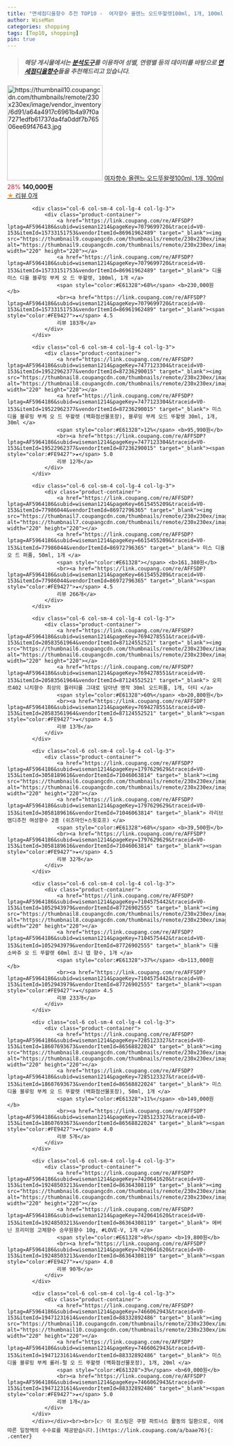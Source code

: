```yaml
---
title: "면세점디올향수 추천 TOP10 -  여자향수 올렌느 오드뚜왈렛100ml, 1개, 100ml "
author: WiseMan
categories: shopping
tags: [Top10, shopping]
pin: true
---
```


> ##### 해당 게시물에서는 [**분석도구**](https://itemscout.io/)를 이용하여 **성별**, **연령별** 등의 데이터를 바탕으로 [**면세점디올향수**](https://link.coupang.com/a/baae76)들을 추천해드리고 있습니다.
<div class="container"><div class="row">
            <div class="col-6 col-sm-4 col-lg-4 col-lg-3">
                <div class="product-container">
                    <a href="https://link.coupang.com/re/AFFSDP?lptag=AF5964186&subid=wiseman1214&pageKey=7787469448&traceid=V0-153&itemId=21060975545&vendorItemId=88123304284" target="_blank"><img src="https://thumbnail10.coupangcdn.com/thumbnails/remote/230x230ex/image/vendor_inventory/6d91/a64a4917c6961b4a97f0a7271edfb61737da4fa0ddf7b76506ee69f47643.jpg" alt="https://thumbnail10.coupangcdn.com/thumbnails/remote/230x230ex/image/vendor_inventory/6d91/a64a4917c6961b4a97f0a7271edfb61737da4fa0ddf7b76506ee69f47643.jpg" width="220" height="220"></a>
                    <a href="https://link.coupang.com/re/AFFSDP?lptag=AF5964186&subid=wiseman1214&pageKey=7787469448&traceid=V0-153&itemId=21060975545&vendorItemId=88123304284" target="_blank"> 여자향수 올렌느 오드뚜왈렛100ml, 1개, 100ml </a>
                    <span style="color:#E61328">28%</span> <b>140,000원</b>
                    <br><a href="https://link.coupang.com/re/AFFSDP?lptag=AF5964186&subid=wiseman1214&pageKey=7787469448&traceid=V0-153&itemId=21060975545&vendorItemId=88123304284" target="_blank"><span style="color:#FE9427">★</span> 
                    리뷰 0개</a>
                </div>
            </div>
            
            <div class="col-6 col-sm-4 col-lg-4 col-lg-3">
                <div class="product-container">
                    <a href="https://link.coupang.com/re/AFFSDP?lptag=AF5964186&subid=wiseman1214&pageKey=7079699720&traceid=V0-153&itemId=15733151753&vendorItemId=86961962489" target="_blank"><img src="https://thumbnail9.coupangcdn.com/thumbnails/remote/230x230ex/image/vendor_inventory/c8af/04c17d7a971d7d428244839e4065de507ed30e893274504ba33823e388ea.jpg" alt="https://thumbnail9.coupangcdn.com/thumbnails/remote/230x230ex/image/vendor_inventory/c8af/04c17d7a971d7d428244839e4065de507ed30e893274504ba33823e388ea.jpg" width="220" height="220"></a>
                    <a href="https://link.coupang.com/re/AFFSDP?lptag=AF5964186&subid=wiseman1214&pageKey=7079699720&traceid=V0-153&itemId=15733151753&vendorItemId=86961962489" target="_blank"> 디올 미스 디올 블루밍 부케 오 드 뚜왈렛, 100ml, 1개 </a>
                    <span style="color:#E61328">68%</span> <b>230,000원</b>
                    <br><a href="https://link.coupang.com/re/AFFSDP?lptag=AF5964186&subid=wiseman1214&pageKey=7079699720&traceid=V0-153&itemId=15733151753&vendorItemId=86961962489" target="_blank"><span style="color:#FE9427">★</span> 4.5
                    리뷰 183개</a>
                </div>
            </div>
            
            <div class="col-6 col-sm-4 col-lg-4 col-lg-3">
                <div class="product-container">
                    <a href="https://link.coupang.com/re/AFFSDP?lptag=AF5964186&subid=wiseman1214&pageKey=7477123304&traceid=V0-153&itemId=19522962377&vendorItemId=87236290015" target="_blank"><img src="https://thumbnail8.coupangcdn.com/thumbnails/remote/230x230ex/image/vendor_inventory/0e13/a473f79b7a78e09cb4ca80557358544a974adc0db3ce93c38d14a0beceae.jpg" alt="https://thumbnail8.coupangcdn.com/thumbnails/remote/230x230ex/image/vendor_inventory/0e13/a473f79b7a78e09cb4ca80557358544a974adc0db3ce93c38d14a0beceae.jpg" width="220" height="220"></a>
                    <a href="https://link.coupang.com/re/AFFSDP?lptag=AF5964186&subid=wiseman1214&pageKey=7477123304&traceid=V0-153&itemId=19522962377&vendorItemId=87236290015" target="_blank"> 미스디올 블루밍 부케 오 드 뚜왈렛 (백화점선물포장), 블루밍 부케 오드 뚜왈렛 30ml, 1개, 30ml </a>
                    <span style="color:#E61328">12%</span> <b>95,990원</b>
                    <br><a href="https://link.coupang.com/re/AFFSDP?lptag=AF5964186&subid=wiseman1214&pageKey=7477123304&traceid=V0-153&itemId=19522962377&vendorItemId=87236290015" target="_blank"><span style="color:#FE9427">★</span> 5.0
                    리뷰 12개</a>
                </div>
            </div>
            
            <div class="col-6 col-sm-4 col-lg-4 col-lg-3">
                <div class="product-container">
                    <a href="https://link.coupang.com/re/AFFSDP?lptag=AF5964186&subid=wiseman1214&pageKey=6615455209&traceid=V0-153&itemId=77986044&vendorItemId=86972796365" target="_blank"><img src="https://thumbnail7.coupangcdn.com/thumbnails/remote/230x230ex/image/vendor_inventory/b1af/bfcd3d00f0f704be42d5d9e0f3531e6a78f3313f6648dbf6e6c3c8cdb336.png" alt="https://thumbnail7.coupangcdn.com/thumbnails/remote/230x230ex/image/vendor_inventory/b1af/bfcd3d00f0f704be42d5d9e0f3531e6a78f3313f6648dbf6e6c3c8cdb336.png" width="220" height="220"></a>
                    <a href="https://link.coupang.com/re/AFFSDP?lptag=AF5964186&subid=wiseman1214&pageKey=6615455209&traceid=V0-153&itemId=77986044&vendorItemId=86972796365" target="_blank"> 미스 디올 오 드 퍼퓸, 50ml, 1개 </a>
                    <span style="color:#E61328"></span> <b>161,380원</b>
                    <br><a href="https://link.coupang.com/re/AFFSDP?lptag=AF5964186&subid=wiseman1214&pageKey=6615455209&traceid=V0-153&itemId=77986044&vendorItemId=86972796365" target="_blank"><span style="color:#FE9427">★</span> 4.5
                    리뷰 266개</a>
                </div>
            </div>
            
            <div class="col-6 col-sm-4 col-lg-4 col-lg-3">
                <div class="product-container">
                    <a href="https://link.coupang.com/re/AFFSDP?lptag=AF5964186&subid=wiseman1214&pageKey=7694278551&traceid=V0-153&itemId=20583561964&vendorItemId=87124552521" target="_blank"><img src="https://thumbnail6.coupangcdn.com/thumbnails/remote/230x230ex/image/vendor_inventory/0f89/a1eccb9902b5ecf8b856692a5824c2fde2dc1765ab3435e9ec769f19ce1b.jpg" alt="https://thumbnail6.coupangcdn.com/thumbnails/remote/230x230ex/image/vendor_inventory/0f89/a1eccb9902b5ecf8b856692a5824c2fde2dc1765ab3435e9ec769f19ce1b.jpg" width="220" height="220"></a>
                    <a href="https://link.coupang.com/re/AFFSDP?lptag=AF5964186&subid=wiseman1214&pageKey=7694278551&traceid=V0-153&itemId=20583561964&vendorItemId=87124552521" target="_blank"> 오피르402 니치향수 최상의 퀄러티를 그대로 담아낸 명작 30ml 오드퍼퓸, 1개, 더티 </a>
                    <span style="color:#E61328">60%</span> <b>20,800원</b>
                    <br><a href="https://link.coupang.com/re/AFFSDP?lptag=AF5964186&subid=wiseman1214&pageKey=7694278551&traceid=V0-153&itemId=20583561964&vendorItemId=87124552521" target="_blank"><span style="color:#FE9427">★</span> 4.5
                    리뷰 13개</a>
                </div>
            </div>
            
            <div class="col-6 col-sm-4 col-lg-4 col-lg-3">
                <div class="product-container">
                    <a href="https://link.coupang.com/re/AFFSDP?lptag=AF5964186&subid=wiseman1214&pageKey=1797629629&traceid=V0-153&itemId=3058189616&vendorItemId=71046063814" target="_blank"><img src="https://thumbnail6.coupangcdn.com/thumbnails/remote/230x230ex/image/vendor_inventory/b38f/62598594c5e6d2b2d8c737d3db771a9311999a0804df4adb53b509f1218a.jpg" alt="https://thumbnail6.coupangcdn.com/thumbnails/remote/230x230ex/image/vendor_inventory/b38f/62598594c5e6d2b2d8c737d3db771a9311999a0804df4adb53b509f1218a.jpg" width="220" height="220"></a>
                    <a href="https://link.coupang.com/re/AFFSDP?lptag=AF5964186&subid=wiseman1214&pageKey=1797629629&traceid=V0-153&itemId=3058189616&vendorItemId=71046063814" target="_blank"> 라리브 엠디추천 여성향수 2종 (쉬즈마인+스윗호프) </a>
                    <span style="color:#E61328">68%</span> <b>39,500원</b>
                    <br><a href="https://link.coupang.com/re/AFFSDP?lptag=AF5964186&subid=wiseman1214&pageKey=1797629629&traceid=V0-153&itemId=3058189616&vendorItemId=71046063814" target="_blank"><span style="color:#FE9427">★</span> 4.5
                    리뷰 32개</a>
                </div>
            </div>
            
            <div class="col-6 col-sm-4 col-lg-4 col-lg-3">
                <div class="product-container">
                    <a href="https://link.coupang.com/re/AFFSDP?lptag=AF5964186&subid=wiseman1214&pageKey=7104575442&traceid=V0-153&itemId=1052943979&vendorItemId=87726902555" target="_blank"><img src="https://thumbnail8.coupangcdn.com/thumbnails/remote/230x230ex/image/vendor_inventory/1754/e39fd1076798971efa41ea158f99e0196a4a9ec0d5530b9da97d353fb81b.jpg" alt="https://thumbnail8.coupangcdn.com/thumbnails/remote/230x230ex/image/vendor_inventory/1754/e39fd1076798971efa41ea158f99e0196a4a9ec0d5530b9da97d353fb81b.jpg" width="220" height="220"></a>
                    <a href="https://link.coupang.com/re/AFFSDP?lptag=AF5964186&subid=wiseman1214&pageKey=7104575442&traceid=V0-153&itemId=1052943979&vendorItemId=87726902555" target="_blank"> 디올 소바쥬 오 드 뚜왈렛 60ml 조니 뎁 향수, 1개 </a>
                    <span style="color:#E61328">37%</span> <b>113,000원</b>
                    <br><a href="https://link.coupang.com/re/AFFSDP?lptag=AF5964186&subid=wiseman1214&pageKey=7104575442&traceid=V0-153&itemId=1052943979&vendorItemId=87726902555" target="_blank"><span style="color:#FE9427">★</span> 4.5
                    리뷰 233개</a>
                </div>
            </div>
            
            <div class="col-6 col-sm-4 col-lg-4 col-lg-3">
                <div class="product-container">
                    <a href="https://link.coupang.com/re/AFFSDP?lptag=AF5964186&subid=wiseman1214&pageKey=7285123327&traceid=V0-153&itemId=18607693673&vendorItemId=86568822024" target="_blank"><img src="https://thumbnail8.coupangcdn.com/thumbnails/remote/230x230ex/image/vendor_inventory/0e13/a473f79b7a78e09cb4ca80557358544a974adc0db3ce93c38d14a0beceae.jpg" alt="https://thumbnail8.coupangcdn.com/thumbnails/remote/230x230ex/image/vendor_inventory/0e13/a473f79b7a78e09cb4ca80557358544a974adc0db3ce93c38d14a0beceae.jpg" width="220" height="220"></a>
                    <a href="https://link.coupang.com/re/AFFSDP?lptag=AF5964186&subid=wiseman1214&pageKey=7285123327&traceid=V0-153&itemId=18607693673&vendorItemId=86568822024" target="_blank"> 미스디올 블루밍 부케 오 드 뚜왈렛 (백화점선물포장), 50ml, 1개 </a>
                    <span style="color:#E61328">11%</span> <b>149,000원</b>
                    <br><a href="https://link.coupang.com/re/AFFSDP?lptag=AF5964186&subid=wiseman1214&pageKey=7285123327&traceid=V0-153&itemId=18607693673&vendorItemId=86568822024" target="_blank"><span style="color:#FE9427">★</span> 4.0
                    리뷰 5개</a>
                </div>
            </div>
            
            <div class="col-6 col-sm-4 col-lg-4 col-lg-3">
                <div class="product-container">
                    <a href="https://link.coupang.com/re/AFFSDP?lptag=AF5964186&subid=wiseman1214&pageKey=7420641620&traceid=V0-153&itemId=19248503213&vendorItemId=86364308119" target="_blank"><img src="https://thumbnail6.coupangcdn.com/thumbnails/remote/230x230ex/image/vendor_inventory/0061/0093d005d120261f5a26781823e85ba10b1a1fe09e60738ac6da3295a722.jpg" alt="https://thumbnail6.coupangcdn.com/thumbnails/remote/230x230ex/image/vendor_inventory/0061/0093d005d120261f5a26781823e85ba10b1a1fe09e60738ac6da3295a722.jpg" width="220" height="220"></a>
                    <a href="https://link.coupang.com/re/AFFSDP?lptag=AF5964186&subid=wiseman1214&pageKey=7420641620&traceid=V0-153&itemId=19248503213&vendorItemId=86364308119" target="_blank"> 에버닌 프리미엄 고체향수 승무원향수 10g, #LOVE-V, 1개 </a>
                    <span style="color:#E61328">8%</span> <b>19,800원</b>
                    <br><a href="https://link.coupang.com/re/AFFSDP?lptag=AF5964186&subid=wiseman1214&pageKey=7420641620&traceid=V0-153&itemId=19248503213&vendorItemId=86364308119" target="_blank"><span style="color:#FE9427">★</span> 4.0
                    리뷰 90개</a>
                </div>
            </div>
            
            <div class="col-6 col-sm-4 col-lg-4 col-lg-3">
                <div class="product-container">
                    <a href="https://link.coupang.com/re/AFFSDP?lptag=AF5964186&subid=wiseman1214&pageKey=7466062943&traceid=V0-153&itemId=19471231614&vendorItemId=88332892486" target="_blank"><img src="https://thumbnail10.coupangcdn.com/thumbnails/remote/230x230ex/image/vendor_inventory/288e/697e93291a44c513e8b8b4eb3df2ae6bc420c614fc5370d7244a36100478.jpg" alt="https://thumbnail10.coupangcdn.com/thumbnails/remote/230x230ex/image/vendor_inventory/288e/697e93291a44c513e8b8b4eb3df2ae6bc420c614fc5370d7244a36100478.jpg" width="220" height="220"></a>
                    <a href="https://link.coupang.com/re/AFFSDP?lptag=AF5964186&subid=wiseman1214&pageKey=7466062943&traceid=V0-153&itemId=19471231614&vendorItemId=88332892486" target="_blank"> 미스디올 블루밍 부케 롤러-펄 오 드 뚜왈렛 (백화점선물포장), 1개, 20ml </a>
                    <span style="color:#E61328">3%</span> <b>69,000원</b>
                    <br><a href="https://link.coupang.com/re/AFFSDP?lptag=AF5964186&subid=wiseman1214&pageKey=7466062943&traceid=V0-153&itemId=19471231614&vendorItemId=88332892486" target="_blank"><span style="color:#FE9427">★</span> 5.0
                    리뷰 1개</a>
                </div>
            </div>
            </div></div><br><br>[👉 이 포스팅은 쿠팡 파트너스 활동의 일환으로, 이에 따른 일정액의 수수료를 제공받습니다.](https://link.coupang.com/a/baae76){: .center}